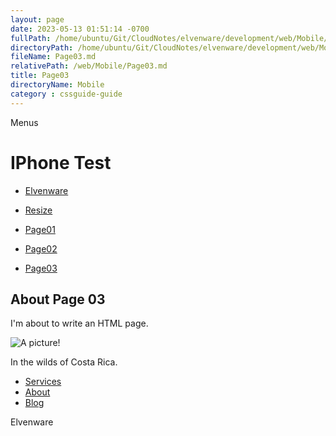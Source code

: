 ```yaml
---
layout: page
date: 2023-05-13 01:51:14 -0700
fullPath: /home/ubuntu/Git/CloudNotes/elvenware/development/web/Mobile/Page03.md
directoryPath: /home/ubuntu/Git/CloudNotes/elvenware/development/web/Mobile
fileName: Page03.md
relativePath: /web/Mobile/Page03.md
title: Page03
directoryName: Mobile
category : cssguide-guide
---
```


Menus

IPhone Test
===========

-   [Elvenware](../index.html)
-   [Resize](#)

-   [Page01](Page03.html)
-   [Page02](Page02.html)
-   [Page03](Page03.html)

About Page 03
-------------

I'm about to write an HTML page.

![A picture!](../../../Art/photos/CostaRica/images/temp01/IMG_0929s.png)

In the wilds of Costa Rica.

-   [Services](services.html)
-   [About](about.html)
-   [Blog](blog.html)

Elvenware
